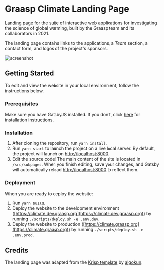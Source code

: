 # Graasp Climate Landing Page

[Landing page](https://climate.graasp.org) for the suite of interactive web applications for investigating the science of global warming, built by the Graasp team and its collaborators in 2021.

The landing page contains links to the applications, a _Team_ section, a contact form, and logos of the project's sponsors.

![screenshot](https://user-images.githubusercontent.com/19311953/138866621-f55abf6f-b78a-48bf-bb12-cdc1d52c92d1.png)

## Getting Started

To edit and view the website in your local environment, follow the instructions below.

### Prerequisites

Make sure you have GatsbyJS installed. If you don't, click [here](https://www.gatsbyjs.org/docs/preparing-your-environment/) for installation instructions.

### Installation

1. After cloning the repository, run `yarn install`.
2. Run `yarn start` to launch the project on a live local server. By default, the project will launch on [http://localhost:8000](#).
3. Edit the source code! The main content of the site is located in `/src/subpages`. When you finish editing, save your changes, and Gatsby will automatically reload [http://localhost:8000](#) to reflect them.

### Deployment

When you are ready to deploy the website:

1. Run `yarn build`.
2. Deploy the website to the development environment ([https://climate.dev.graasp.org](https://climate.dev.graasp.org)) by running `./scripts/deploy.sh -e .env.dev`.
3. Deploy the website to production ([https://climate.graasp.org](https://climate.graasp.org)) by running `./scripts/deploy.sh -e .env.prod`.

## Credits

The landing page was adapted from the [Krisp template](https://github.com/algokun/gatsby-starter-krisp) by [algokun](https://github.com/algokun).
